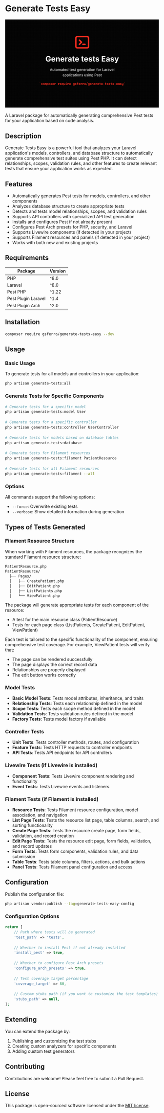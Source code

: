 # Generate Tests Easy

![Logo](logo.png)

A Laravel package for automatically generating comprehensive Pest tests for your application based on code analysis.

## Description

Generate Tests Easy is a powerful tool that analyzes your Laravel application's models, controllers, and database structure to automatically generate comprehensive test suites using Pest PHP. It can detect relationships, scopes, validation rules, and other features to create relevant tests that ensure your application works as expected.

## Features

- Automatically generates Pest tests for models, controllers, and other components
- Analyzes database structure to create appropriate tests
- Detects and tests model relationships, scopes, and validation rules
- Supports API controllers with specialized API test generation
- Installs and configures Pest if not already present
- Configures Pest Arch presets for PHP, security, and Laravel
- Supports Livewire components (if detected in your project)
- Supports Filament resources and panels (if detected in your project)
- Works with both new and existing projects

## Requirements

Package | Version
--------|------------
PHP | ^8.0
Laravel | ^8.0|^9.0|^10.0
Pest PHP | ^1.22|^2.8.1
Pest Plugin Laravel | ^1.4|^2.0
Pest Plugin Arch | ^2.0

## Installation

```bash
composer require gsferro/generate-tests-easy --dev
```

## Usage

### Basic Usage

To generate tests for all models and controllers in your application:

```bash
php artisan generate-tests:all
```

### Generate Tests for Specific Components

```bash
# Generate tests for a specific model
php artisan generate-tests:model User

# Generate tests for a specific controller
php artisan generate-tests:controller UserController

# Generate tests for models based on database tables
php artisan generate-tests:database

# Generate tests for Filament resources
php artisan generate-tests:filament PatientResource

# Generate tests for all Filament resources
php artisan generate-tests:filament --all
```

### Options

All commands support the following options:

- `--force`: Overwrite existing tests
- `--verbose`: Show detailed information during generation

## Types of Tests Generated

### Filament Resource Structure

When working with Filament resources, the package recognizes the standard Filament resource structure:

```
PatientResource.php
PatientResource/
  ├── Pages/
  │   ├── CreatePatient.php
  │   ├── EditPatient.php
  │   ├── ListPatients.php
  │   └── ViewPatient.php
```

The package will generate appropriate tests for each component of the resource:
- A test for the main resource class (PatientResource)
- Tests for each page class (ListPatients, CreatePatient, EditPatient, ViewPatient)

Each test is tailored to the specific functionality of the component, ensuring comprehensive test coverage. For example, ViewPatient tests will verify that:
- The page can be rendered successfully
- The page displays the correct record data
- Relationships are properly displayed
- The edit button works correctly

### Model Tests

- **Basic Model Tests**: Tests model attributes, inheritance, and traits
- **Relationship Tests**: Tests each relationship defined in the model
- **Scope Tests**: Tests each scope method defined in the model
- **Validation Tests**: Tests validation rules defined in the model
- **Factory Tests**: Tests model factory if available

### Controller Tests

- **Unit Tests**: Tests controller methods, routes, and configuration
- **Feature Tests**: Tests HTTP requests to controller endpoints
- **API Tests**: Tests API endpoints for API controllers

### Livewire Tests (if Livewire is installed)

- **Component Tests**: Tests Livewire component rendering and functionality
- **Event Tests**: Tests Livewire events and listeners

### Filament Tests (if Filament is installed)

- **Resource Tests**: Tests Filament resource configuration, model association, and navigation
- **List Page Tests**: Tests the resource list page, table columns, search, and sorting functionality
- **Create Page Tests**: Tests the resource create page, form fields, validation, and record creation
- **Edit Page Tests**: Tests the resource edit page, form fields, validation, and record updates
- **Form Tests**: Tests form components, validation rules, and data submission
- **Table Tests**: Tests table columns, filters, actions, and bulk actions
- **Panel Tests**: Tests Filament panel configuration and access

## Configuration

Publish the configuration file:

```bash
php artisan vendor:publish --tag=generate-tests-easy-config
```

### Configuration Options

```php
return [
    // Path where tests will be generated
    'test_path' => 'tests',

    // Whether to install Pest if not already installed
    'install_pest' => true,

    // Whether to configure Pest Arch presets
    'configure_arch_presets' => true,

    // Test coverage target percentage
    'coverage_target' => 80,

    // Custom stubs path (if you want to customize the test templates)
    'stubs_path' => null,
];
```

## Extending

You can extend the package by:

1. Publishing and customizing the test stubs
2. Creating custom analyzers for specific components
3. Adding custom test generators

## Contributing

Contributions are welcome! Please feel free to submit a Pull Request.

## License

This package is open-sourced software licensed under the [MIT license](LICENSE).
